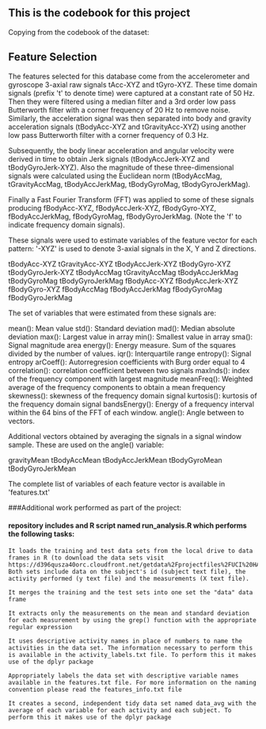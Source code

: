 ## This is the codebook for this project

Copying from the codebook of the dataset:

## Feature Selection

The features selected for this database come from the accelerometer and gyroscope 3-axial raw signals tAcc-XYZ and tGyro-XYZ. These time domain signals (prefix 't' to denote time) were captured at a constant rate of 50 Hz. Then they were filtered using a median filter and a 3rd order low pass Butterworth filter with a corner frequency of 20 Hz to remove noise. Similarly, the acceleration signal was then separated into body and gravity acceleration signals (tBodyAcc-XYZ and tGravityAcc-XYZ) using another low pass Butterworth filter with a corner frequency of 0.3 Hz.

Subsequently, the body linear acceleration and angular velocity were derived in time to obtain Jerk signals (tBodyAccJerk-XYZ and tBodyGyroJerk-XYZ). Also the magnitude of these three-dimensional signals were calculated using the Euclidean norm (tBodyAccMag, tGravityAccMag, tBodyAccJerkMag, tBodyGyroMag, tBodyGyroJerkMag).

Finally a Fast Fourier Transform (FFT) was applied to some of these signals producing fBodyAcc-XYZ, fBodyAccJerk-XYZ, fBodyGyro-XYZ, fBodyAccJerkMag, fBodyGyroMag, fBodyGyroJerkMag. (Note the 'f' to indicate frequency domain signals).

These signals were used to estimate variables of the feature vector for each pattern:
'-XYZ' is used to denote 3-axial signals in the X, Y and Z directions.

tBodyAcc-XYZ tGravityAcc-XYZ tBodyAccJerk-XYZ tBodyGyro-XYZ tBodyGyroJerk-XYZ tBodyAccMag tGravityAccMag tBodyAccJerkMag tBodyGyroMag tBodyGyroJerkMag fBodyAcc-XYZ fBodyAccJerk-XYZ fBodyGyro-XYZ fBodyAccMag fBodyAccJerkMag fBodyGyroMag fBodyGyroJerkMag

The set of variables that were estimated from these signals are:

mean(): Mean value std(): Standard deviation mad(): Median absolute deviation max(): Largest value in array min(): Smallest value in array sma(): Signal magnitude area energy(): Energy measure. Sum of the squares divided by the number of values. iqr(): Interquartile range entropy(): Signal entropy arCoeff(): Autorregresion coefficients with Burg order equal to 4 correlation(): correlation coefficient between two signals maxInds(): index of the frequency component with largest magnitude meanFreq(): Weighted average of the frequency components to obtain a mean frequency skewness(): skewness of the frequency domain signal kurtosis(): kurtosis of the frequency domain signal bandsEnergy(): Energy of a frequency interval within the 64 bins of the FFT of each window. angle(): Angle between to vectors.

Additional vectors obtained by averaging the signals in a signal window sample. These are used on the angle() variable:

gravityMean tBodyAccMean tBodyAccJerkMean tBodyGyroMean tBodyGyroJerkMean

The complete list of variables of each feature vector is available in 'features.txt'

###Additional work performed as part of the project:

#### repository includes and R script named run_analysis.R which performs the following tasks:

    It loads the training and test data sets from the local drive to data frames in R (to download the data sets visit https://d396qusza40orc.cloudfront.net/getdata%2Fprojectfiles%2FUCI%20HAR%20Dataset.zip). Both sets include data on the subject's id (subject text file), the activity performed (y text file) and the measurements (X text file).

    It merges the training and the test sets into one set the "data" data frame

    It extracts only the measurements on the mean and standard deviation for each measurement by using the grep() function with the appropriate regular expression

    It uses descriptive activity names in place of numbers to name the activities in the data set. The information necessary to perform this is available in the activity_labels.txt file. To perform this it makes use of the dplyr package

    Appropriately labels the data set with descriptive variable names available in the features.txt file. For more information on the naming convention please read the features_info.txt file

    It creates a second, independent tidy data set named data_avg with the average of each variable for each activity and each subject. To perform this it makes use of the dplyr package

